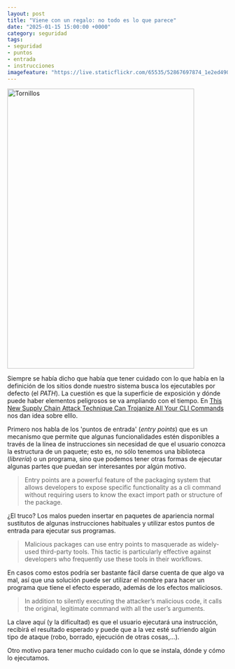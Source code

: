 ```yaml
---
layout: post
title: "Viene con un regalo: no todo es lo que parece"
date: "2025-01-15 15:00:00 +0000"
category: seguridad
tags:
- seguridad
- puntos
- entrada
- instrucciones
imagefeature: "https://live.staticflickr.com/65535/52867697874_1e2ed49044_z.jpg"
---
```

<a data-flickr-embed="true" href="https://www.flickr.com/photos/fernand0/52867697874/in/dateposted/" title="Tornillos"><img src="https://live.staticflickr.com/65535/52867697874_1e2ed49044_z.jpg" width="427" height="640" alt="Tornillos"/></a><script async src="//embedr.flickr.com/assets/client-code.js" charset="utf-8"></script>

Siempre se había dicho que había que tener cuidado con lo que había en la definición de los sitios donde nuestro sistema busca los ejecutables por defecto (el *PATH*). La cuestión es que la superficie de exposición y dónde puede haber elementos peligrosos se va ampliando con el tiempo. En [This New Supply Chain Attack Technique Can Trojanize All Your CLI Commands](https://checkmarx.com/blog/this-new-supply-chain-attack-technique-can-trojanize-all-your-cli-commands/) nos dan idea sobre elllo.

Primero nos habla de los 'puntos de entrada' (*entry points*) que es un mecanismo que permite que algunas funcionalidades estén disponibles a través de la línea de instrucciones sin necesidad de que el usuario conozca la estructura de un paquete; esto es, no sólo tenemos una biblioteca (*librería*) o un programa, sino que podemos tener otras formas de ejecutar algunas partes que puedan ser interesantes por algún motivo.

> Entry points are a powerful feature of the packaging system that allows developers to expose specific functionality as a cli command without requiring users to know the exact import path or structure of the package.

¿El truco?
Los malos pueden insertar en paquetes de apariencia normal sustitutos de algunas instrucciones habituales y  utilizar estos puntos de entrada para ejecutar sus programas.

> Malicious packages can use entry points to masquerade as widely-used third-party tools. This tactic is particularly effective against developers who frequently use these tools in their workflows.

En casos como estos podría ser bastante fácil darse cuenta de que algo va mal, así que una solución puede ser utilizar el nombre para hacer un programa que tiene el efecto esperado, además de los efectos maliciosos.

> In addition to silently executing the attacker’s malicious code, it calls the original, legitimate command with all the user’s arguments.

La clave aquí (y la dificultad) es que el usuario ejecutará una instrucción, recibirá el resultado esperado y puede que a la vez esté sufriendo algún tipo de ataque (robo, borrado, ejecución de otras cosas,...).

Otro motivo para tener mucho cuidado con lo que se instala, dónde  y cómo lo ejecutamos.

